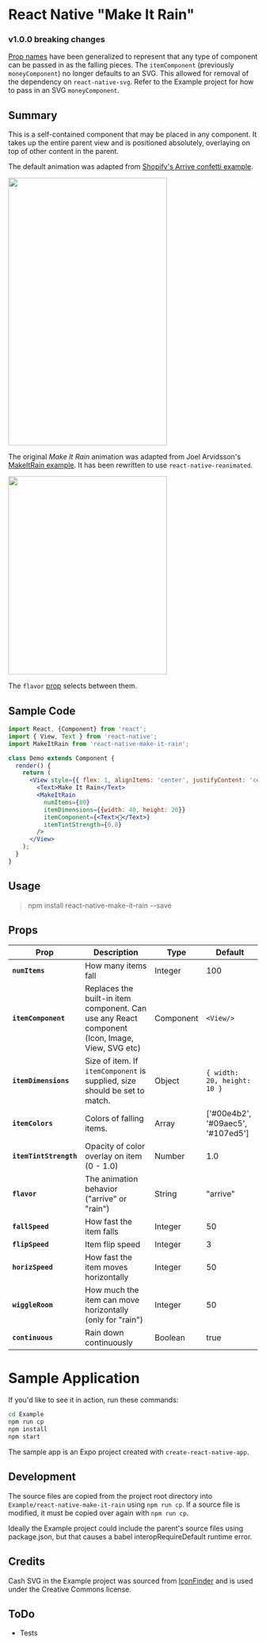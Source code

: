 # React Native "Make It Rain"

### v1.0.0 breaking changes
[Prop names](#props) have been generalized to represent that any type of component can be passed in as the falling pieces.
The `itemComponent` (previously `moneyComponent`) no longer defaults to an SVG.  This allowed for removal of the dependency on `react-native-svg`.  Refer to the Example project for how to pass in an SVG `moneyComponent`.


## Summary

This is a self-contained component that may be placed in any component.  It takes up the entire parent view and is positioned absolutely, overlaying on top of other content in the parent.

The default animation was adapted from [Shopify's Arrive confetti example](https://engineering.shopify.com/blogs/engineering/building-arrives-confetti-in-react-native-with-reanimated).

<img src="https://user-images.githubusercontent.com/6295083/79950404-acc95000-843c-11ea-8d38-77325a902a53.gif" width="320" height="540" />

The original *Make It Rain* animation was adapted from Joel Arvidsson's [MakeItRain example](https://github.com/oblador/react-native-animatable/tree/master/Examples/MakeItRain).  It has been rewritten to use `react-native-reanimated`.

<img src="https://user-images.githubusercontent.com/6295083/42412963-745e701a-81dc-11e8-9a98-399199df7ccf.gif" width="320" height="400" />

The `flavor` [prop](#props) selects between them.


## Sample Code
```jsx
import React, {Component} from 'react';
import { View, Text } from 'react-native';
import MakeItRain from 'react-native-make-it-rain';

class Demo extends Component {
  render() {
    return (
      <View style={{ flex: 1, alignItems: 'center', justifyContent: 'center' }}>
        <Text>Make It Rain</Text>
        <MakeItRain
          numItems={80}
          itemDimensions={{width: 40, height: 20}}
          itemComponent={<Text>🤍</Text>}
          itemTintStrength={0.8}
        />
      </View>
    );
  }
}
```

## Usage

> npm install react-native-make-it-rain --save

## Props
| Prop                           | Description                                          | Type     | Default    |
| ------------------------------ | ---------------------------------------------------- | -------- | ---------- |
| **`numItems`**                 | How many items fall                                  | Integer  | 100        |
| **`itemComponent`**            | Replaces the built-in item component. Can use any React component (Icon, Image, View, SVG etc)  | Component | `<View/>` |
| **`itemDimensions`**           | Size of item. If `itemComponent` is supplied, size should be set to match. | Object    | `{ width: 20, height: 10 }` |
| **`itemColors`**               | Colors of falling items.                             | Array    | ['#00e4b2', '#09aec5', '#107ed5'] |
| **`itemTintStrength`**         | Opacity of color overlay on item (0 - 1.0)           | Number   | 1.0        |
| **`flavor`**                   | The animation behavior ("arrive" or "rain")          | String   | "arrive"   |
| **`fallSpeed`**                | How fast the item falls                              | Integer  | 50         |
| **`flipSpeed`**                | Item flip speed                                      | Integer  | 3          |
| **`horizSpeed`**               | How fast the item moves horizontally                 | Integer  | 50         |
| **`wiggleRoom`**               | How much the item can move horizontally (only for "rain") | Integer  | 50         |
| **`continuous`**               | Rain down continuously                               | Boolean  | true       |


# Sample Application

If you'd like to see it in action, run these commands:
```sh
cd Example
npm run cp
npm install
npm start
```

The sample app is an Expo project created with `create-react-native-app`.

## Development

The source files are copied from the project root directory into `Example/react-native-make-it-rain` using `npm run cp`.  If a source file is modified, it must be copied over again with `npm run cp`.

Ideally the Example project could include the parent's source files using package.json, but that causes a babel interopRequireDefault runtime error.


## Credits
Cash SVG in the Example project was sourced from [IconFinder](https://www.iconfinder.com/icons/1889190/currency_currency_exchange_dollar_euro_exchange_finance_money_icon) and is used under the Creative Commons license.

## ToDo
*   Tests
